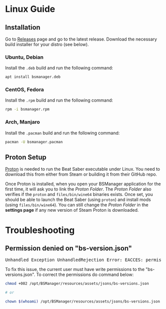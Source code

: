 # Linux Guide

## Installation

Go to [Releases](https://github.com/Zagrios/bs-manager/releases) page and go to the latest release. Download the necessary build installer for your distro (see below).

### Ubuntu, Debian

Install the `.deb` build and run the following command:
```bash
apt install bsmanager.deb
```

### CentOS, Fedora

Install the `.rpm` build and run the following command:
```bash
rpm -i bsmanager.rpm
```

### Arch, Manjaro

Install the `.pacman` build and run the following command:
```bash
pacman -U bsmanager.pacman
```

## Proton Setup

[Proton](https://github.com/ValveSoftware/Proton) is needed to run the Beat Saber executable under Linux. You need to download this from either from Steam or building it from their GitHub repo.

Once Proton is installed, when you open your BSManager application for the first time, it will ask you to link the _Proton Folder_. The _Proton Folder_ also verifies if the `proton` and `files/bin/wine64` binaries exists. Once set, you should be able to launch the Beat Saber (using `proton`) and install mods (using `files/bin/wine64`). You can still change the _Proton Folder_ in the **settings page** if any new version of Steam Proton is downloaded.

# Troubleshooting

## Permission denied on "bs-version.json"

<pre>
Unhandled Exception UnhandledRejection Error: EACCES: permission denied, open '/opt/BSManager/resources/assets/jsons/bs-versions.json'
</pre>

To fix this issue, the current user must have write permissions to the "bs-versions.json". To correct the permissions do command below:

```bash
chmod +002 /opt/BSManager/resources/assets/jsons/bs-versions.json

# or

chown $(whoami) /opt/BSManager/resources/assets/jsons/bs-versions.json
```

